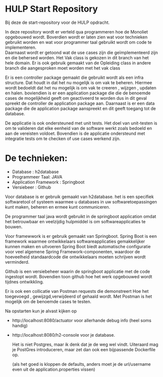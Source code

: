 # HULP Start Repository

Bij deze de start-repository voor de HULP opdracht.

In deze repository wordt er verteld qua programmeren hoe de Monoliet opgebouwed wordt. 
Boverdien wordt er laten zien wat voor technieken gebruikt worden en wat voor programmer taal gebruikt wordt om code te implementeren.  
Daarnaast wordt er getoond wat de use cases zijn die geïmplementeerd zijn en die behersed worden. Het Vak class is gekozen in dit branch 
van het hele domain. Er is ook gebruik gemaakt van de Opleiding class in andere branch die aangesproken moet worden met het vak class

Er is een controller package gemaakt die gebruikt wordt als een infra structure. Dat houdt in dat het nu mogelijk is om vak te beheren.
Hiermee wordt bedoeldt dat het nu mogelijk is om vak te creeren , wijzgen , updaten en halen. boviendien is er een application package die 
die de benoemde cases de mogelijkheid geeft om geactiveerd te worden dus in dit geval spreekt de controller de application package aan.
Daarnaast is er een data package die de application package aanspreekt en dit geeft toegang tot de database.

De applicatie is ook ondersteuned met unit tests. Het doel van unit-testen is om te valideren dat elke eenheid van de software werkt zoals bedoeld en aan de vereisten voldoet.
Bovendien is de applicatie ondersteund met integratie tests om te checken of use cases werkend zijn.

# De technieken:
* Database : h2database
* Programmeer Taal: JAVA
* Application Framework : Springboot
* Versiebeer : Github

Voor database is er gebruik gemaakt van h2database. het is een specifiek softwaretool of systeem 
waarmee u databases in uw softwaretoepassingen kunt maken, beheren en ermee kunt communiceren. 

De programmer taal java wordt gebruikt in de springboot application omdat het betrouwbaar en veelzijdig hulpmiddel is om softwareapplicaties te bouwen.

Voor framewwork is er gebruik gemaakt van Springboot. Spring Boot is een framework waarmee ontwikkelaars softwareapplicaties gemakkelijker kunnen maken en uitvoeren
Spring Boot biedt automatische configuratie voor veel algemene Spring Framework-componenten,
waardoor de hoeveelheid standaardcode die ontwikkelaars moeten schrijven wordt verminderd. 

Github is een versiebeheer waarin de springboot applicatie met de code ingestopt wordt. Bovendien toon github hoe het werk opgebouwed wordt tijdnes ontwikkling.

Er is ook een collicatie van Postman requests die demonstreert Hoe het toegevoegd , gewijzgd,verwijdeerd of gehaald wordt.
Met Postman is het mogelijk om de benoemde cases te testen.

Na opstarten kun je alvast kijken op

* http://localhost:8080/actuator voor allerhande debug info (heel soms handig)
* http://localhost:8080/h2-console voor je database.
  
  Het is niet Postgres, maar ik denk dat je de weg wel vindt. Uiteraard mag je PostGres introduceren, 
  maar zet dan ook een bijpassende Dockerfile op.

  (als het goed is kloppen de defaults, anders moet je de url/username even uit de application.properties vissen)



